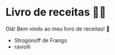 # Livro de receitas :man_cook:

Olá! Bem vindo ao meu livro de receitas! :wave:

- Strogonoff de Frango
- raviolli
